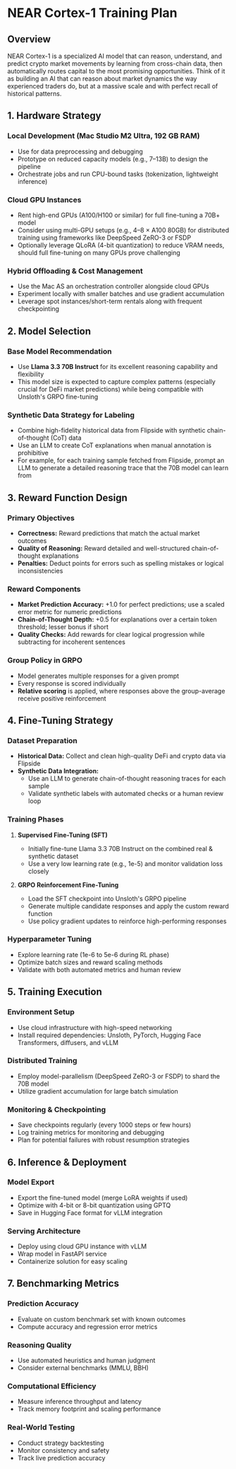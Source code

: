 # NEAR Cortex-1 Training Plan

## Overview

NEAR Cortex-1 is a specialized AI model that can reason, understand, and predict crypto market movements by learning from cross-chain data, then automatically routes capital to the most promising opportunities. Think of it as building an AI that can reason about market dynamics the way experienced traders do, but at a massive scale and with perfect recall of historical patterns.

## 1. Hardware Strategy

### Local Development (Mac Studio M2 Ultra, 192 GB RAM)

- Use for data preprocessing and debugging
- Prototype on reduced capacity models (e.g., 7–13B) to design the pipeline
- Orchestrate jobs and run CPU-bound tasks (tokenization, lightweight inference)

### Cloud GPU Instances

- Rent high-end GPUs (A100/H100 or similar) for full fine-tuning a 70B+ model
- Consider using multi-GPU setups (e.g., 4–8 × A100 80GB) for distributed training using frameworks like DeepSpeed ZeRO-3 or FSDP
- Optionally leverage QLoRA (4-bit quantization) to reduce VRAM needs, should full fine-tuning on many GPUs prove challenging

### Hybrid Offloading & Cost Management

- Use the Mac AS an orchestration controller alongside cloud GPUs
- Experiment locally with smaller batches and use gradient accumulation
- Leverage spot instances/short-term rentals along with frequent checkpointing

## 2. Model Selection

### Base Model Recommendation

- Use **Llama 3.3 70B Instruct** for its excellent reasoning capability and flexibility
- This model size is expected to capture complex patterns (especially crucial for DeFi market predictions) while being compatible with Unsloth's GRPO fine-tuning

### Synthetic Data Strategy for Labeling

- Combine high-fidelity historical data from Flipside with synthetic chain-of-thought (CoT) data
- Use an LLM to create CoT explanations when manual annotation is prohibitive
- For example, for each training sample fetched from Flipside, prompt an LLM to generate a detailed reasoning trace that the 70B model can learn from

## 3. Reward Function Design

### Primary Objectives

- **Correctness:** Reward predictions that match the actual market outcomes
- **Quality of Reasoning:** Reward detailed and well-structured chain-of-thought explanations
- **Penalties:** Deduct points for errors such as spelling mistakes or logical inconsistencies

### Reward Components

- **Market Prediction Accuracy:** +1.0 for perfect predictions; use a scaled error metric for numeric predictions
- **Chain-of-Thought Depth:** +0.5 for explanations over a certain token threshold; lesser bonus if short
- **Quality Checks:** Add rewards for clear logical progression while subtracting for incoherent sentences

### Group Policy in GRPO

- Model generates multiple responses for a given prompt
- Every response is scored individually
- **Relative scoring** is applied, where responses above the group-average receive positive reinforcement

## 4. Fine-Tuning Strategy

### Dataset Preparation

- **Historical Data:** Collect and clean high-quality DeFi and crypto data via Flipside
- **Synthetic Data Integration:**
  - Use an LLM to generate chain-of-thought reasoning traces for each sample
  - Validate synthetic labels with automated checks or a human review loop

### Training Phases

1. **Supervised Fine-Tuning (SFT)**
   - Initially fine-tune Llama 3.3 70B Instruct on the combined real & synthetic dataset
   - Use a very low learning rate (e.g., 1e-5) and monitor validation loss closely

2. **GRPO Reinforcement Fine-Tuning**
   - Load the SFT checkpoint into Unsloth's GRPO pipeline
   - Generate multiple candidate responses and apply the custom reward function
   - Use policy gradient updates to reinforce high-performing responses

### Hyperparameter Tuning

- Explore learning rate (1e-6 to 5e-6 during RL phase)
- Optimize batch sizes and reward scaling methods
- Validate with both automated metrics and human review

## 5. Training Execution

### Environment Setup

- Use cloud infrastructure with high-speed networking
- Install required dependencies: Unsloth, PyTorch, Hugging Face Transformers, diffusers, and vLLM

### Distributed Training

- Employ model-parallelism (DeepSpeed ZeRO-3 or FSDP) to shard the 70B model
- Utilize gradient accumulation for large batch simulation

### Monitoring & Checkpointing

- Save checkpoints regularly (every 1000 steps or few hours)
- Log training metrics for monitoring and debugging
- Plan for potential failures with robust resumption strategies

## 6. Inference & Deployment

### Model Export

- Export the fine-tuned model (merge LoRA weights if used)
- Optimize with 4-bit or 8-bit quantization using GPTQ
- Save in Hugging Face format for vLLM integration

### Serving Architecture

- Deploy using cloud GPU instance with vLLM
- Wrap model in FastAPI service
- Containerize solution for easy scaling

## 7. Benchmarking Metrics

### Prediction Accuracy

- Evaluate on custom benchmark set with known outcomes
- Compute accuracy and regression error metrics

### Reasoning Quality

- Use automated heuristics and human judgment
- Consider external benchmarks (MMLU, BBH)

### Computational Efficiency

- Measure inference throughput and latency
- Track memory footprint and scaling performance

### Real-World Testing

- Conduct strategy backtesting
- Monitor consistency and safety
- Track live prediction accuracy
